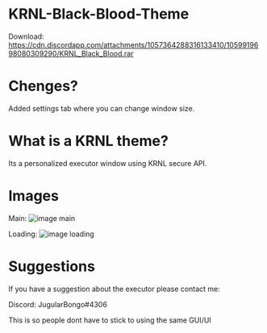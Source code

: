 # KRNL-Black-Blood-Theme

Download: https://cdn.discordapp.com/attachments/1057364288316133410/1059919698080309290/KRNL_Black_Blood.rar

# Chenges?

Added settings tab where you can change window size.

# What is a KRNL theme?

Its a personalized executor window using KRNL secure API.

# Images
Main:
![image main](https://user-images.githubusercontent.com/54042717/210431492-3b20f59b-f4b4-413b-8fa2-bfe21df41c09.png)

Loading:
![image loading](https://user-images.githubusercontent.com/54042717/210431550-510c9dfe-dff8-4be9-af7a-4e85665316e3.png)


# Suggestions

If you have a suggestion about the executor please contact me:

Discord:
JugularBongo#4306

This is so people dont have to stick to using the same GUI/UI 
